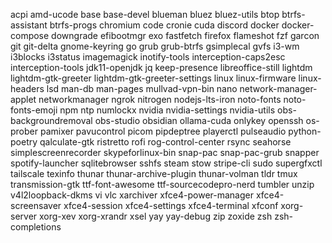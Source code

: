 acpi
amd-ucode
base
base-devel
blueman
bluez
bluez-utils
btop
btrfs-assistant
btrfs-progs
chromium
code
cronie
cuda
discord
docker
docker-compose
downgrade
efibootmgr
exo
fastfetch
firefox
flameshot
fzf
garcon
git
git-delta
gnome-keyring
go
grub
grub-btrfs
gsimplecal
gvfs
i3-wm
i3blocks
i3status
imagemagick
inotify-tools
interception-caps2esc
interception-tools
jdk11-openjdk
jq
keep-presence
libreoffice-still
lightdm
lightdm-gtk-greeter
lightdm-gtk-greeter-settings
linux
linux-firmware
linux-headers
lsd
man-db
man-pages
mullvad-vpn-bin
nano
network-manager-applet
networkmanager
ngrok
nitrogen
nodejs-lts-iron
noto-fonts
noto-fonts-emoji
npm
ntp
numlockx
nvidia
nvidia-settings
nvidia-utils
obs-backgroundremoval
obs-studio
obsidian
ollama-cuda
onlykey
openssh
os-prober
pamixer
pavucontrol
picom
pipdeptree
playerctl
pulseaudio
python-poetry
qalculate-gtk
ristretto
rofi
rog-control-center
rsync
seahorse
simplescreenrecorder
skypeforlinux-bin
snap-pac
snap-pac-grub
snapper
spotify-launcher
sqlitebrowser
sshfs
steam
stow
stripe-cli
sudo
supergfxctl
tailscale
texinfo
thunar
thunar-archive-plugin
thunar-volman
tldr
tmux
transmission-gtk
ttf-font-awesome
ttf-sourcecodepro-nerd
tumbler
unzip
v4l2loopback-dkms
vi
vlc
xarchiver
xfce4-power-manager
xfce4-screensaver
xfce4-session
xfce4-settings
xfce4-terminal
xfconf
xorg-server
xorg-xev
xorg-xrandr
xsel
yay
yay-debug
zip
zoxide
zsh
zsh-completions
